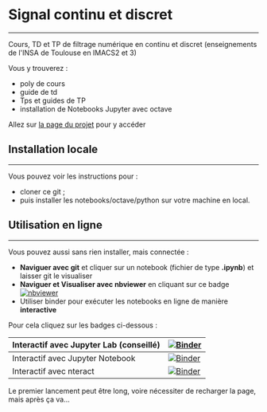 # Signal continu et discret
---
Cours, TD et TP de filtrage numérique en continu et discret (enseignements de l'INSA de Toulouse en IMACS2 et 3)

Vous y trouverez :
  - poly de cours
  - guide de td
  - Tps et guides de TP
  - installation de Notebooks Jupyter avec octave

Allez sur [la page du projet](https://balaise31.github.io/Signal/index.html) pour y accéder

## Installation locale
---

 Vous pouvez voir les instructions pour :
   - cloner ce git ;
   - puis installer les notebooks/octave/python sur votre machine en local.

## Utilisation en ligne
---
Vous pouvez aussi sans rien installer, mais connectée :
   - **Naviguer avec git** et cliquer sur un notebook (fichier de type **.ipynb**) et laisser git le visualiser
   - **Naviguer et Visualiser avec nbviewer** en cliquant sur ce badge [![nbviewer](https://raw.githubusercontent.com/jupyter/design/master/logos/Badges/nbviewer_badge.svg)](https://nbviewer.org/github/balaise31/Signal/tree/master/)
   - Utiliser binder pour exécuter les notebooks en ligne de manière **interactive**

Pour cela cliquez sur les badges ci-dessous :

Interactif avec Jupyter Lab (conseillé) | [![Binder](https://mybinder.org/badge_logo.svg)](https://mybinder.org/v2/gh/balaise31/Signal/HEAD?urlpath=lab)
---|---
Interactif avec Jupyter Notebook | [![Binder](https://mybinder.org/badge_logo.svg)](https://mybinder.org/v2/gh/balaise31/Signal/HEAD?urlpath=tree)
Interactif avec nteract | [![Binder](https://mybinder.org/badge_logo.svg)](https://mybinder.org/v2/gh/balaise31/Signal/HEAD?urlpath=nteract)

Le premier lancement peut être long, voire nécessiter de recharger la page, mais après ça va...



